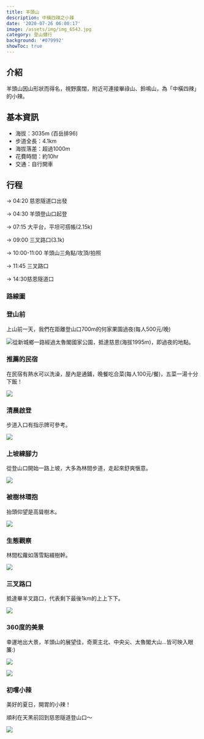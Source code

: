```yaml
---
title: 羊頭山
description: 中橫四辣之小辣
date: '2020-07-26 06:00:17'
image: /assets/img/img_6543.jpg
category: 登山健行
background: '#079992'
showToc: true
---
```

## 介紹

羊頭山因山形狀而得名，視野廣闊，附近可連接畢祿山、鈴鳴山，為「中橫四辣」的小辣。

## 基本資訊

* 海拔：3035m (百岳排96)
* 步道全長：4.1km
* 海拔落差：超過1000m
* 花費時間：約10hr
* 交通：自行開車

## 行程

→ 04:20 慈恩隧道口出發

→ 04:30 羊頭登山口起登

→ 07:15 大平台，平坦可搭帳(2.15k)

→ 09:00 三叉路口(3.1k)

→ 10:00-11:00 羊頭山三角點/攻頂/拍照

→ 11:45 三叉路口

→ 14:30慈恩隧道口

### 路線圖

### 登山前

上山前一天，我們在距離登山口700m的何家果園過夜(每人500元/晚)

![從新城鄉一路經過太魯閣國家公園，抵達慈恩(海拔1995m)，即過夜的地點。](/assets/img/img_5809.jpg)

### 推薦的民宿

在民宿有熱水可以洗澡，屋內是通鋪，晚餐吃合菜(每人100元/餐)，五菜一湯十分下飯！

![](/assets/img/img_6535.jpg)

### 清晨啟登

步道入口有指示牌可參考。

![](/assets/img/img_5902.jpg)

### 上坡練腳力

從登山口開始一路上坡，大多為林間步道，走起來舒爽愜意。

![](/assets/img/img_5817.jpg)

### 被樹林環抱

抬頭仰望是高聳樹木。

![](/assets/img/img_5832.jpg)

### 生態觀察

林間松蘿如落雪點綴樹幹。

![](/assets/img/img_5829.jpg)

### 三叉路口

抵達畢羊叉路口，代表剩下最後1km的上上下下。

![](/assets/img/img_5876.jpg)

### 360度的美景

幸運地出大景，羊頭山的展望佳，奇萊主北、中央尖、太魯閣大山...皆可映入眼簾:)

![](/assets/img/img_6543.jpg)

![](/assets/img/img_6843.jpg)

### 初嚐小辣

美好的夏日，開胃的小辣！

順利在天黑前回到慈恩隧道登山口～

![](/assets/img/img_5904.jpg)
